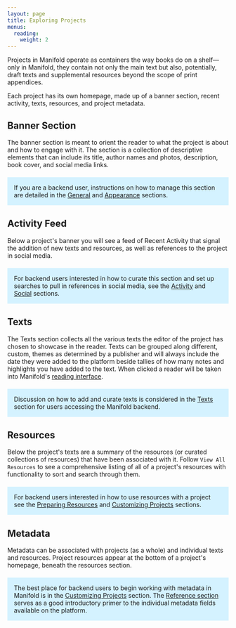 ```yaml
---
layout: page
title: Exploring Projects
menus:
  reading:
    weight: 2
---
```


Projects in Manifold operate as containers the way books do on a shelf—only in Manifold, they contain not only the main text but also, potentially, draft texts and supplemental resources beyond the scope of print appendices.

Each project has its own homepage, made up of a banner section, recent activity, texts, resources, and project metadata.

## Banner Section

The banner section is meant to orient the reader to what the project is about and how to engage with it. The section is a collection of descriptive elements that can include its title, author names and photos, description, book cover, and social media links.

<div style="background: #d4f2ff; margin: 20px 0; padding: 15px;">
If you are a backend user, instructions on how to manage this section are detailed in the <a href="/docs/projects/customizing/general.html">General</a> and <a href="/docs/projects/customizing/appearance.html">Appearance</a> sections.
</div>

## Activity Feed

Below a project's banner you will see a feed of Recent Activity that signal the addition of new texts and resources, as well as references to the project in social media.

<div style="background: #d4f2ff; margin: 20px 0; padding: 15px;">
For backend users interested in how to curate this section and set up searches to pull in references in social media, see the <a href="/docs/projects/customizing/activity.html">Activity</a> and <a href="/docs/projects/customizing/social.html">Social</a> sections.
</div>

## Texts

The Texts section collects all the various texts the editor of the project has chosen to showcase in the reader. Texts can be grouped along different, custom, themes as determined by a publisher and will always include the date they were added to the platform beside tallies of how many notes and highlights you have added to the text. When clicked a reader will be taken into Manifold's [reading interface](interface.html).

<div style="background: #d4f2ff; margin: 20px 0; padding: 15px;">
Discussion on how to add and curate texts is considered in the <a href="/docs/projects/customizing/texts.html">Texts</a> section for users accessing the Manifold backend.
</div>

## Resources

Below the project's texts are a summary of the resources (or curated collections of resources) that have been associated with it. Follow `View All Resources` to see a comprehensive listing of all of a project's resources with functionality to sort and search through them.

<div style="background: #d4f2ff; margin: 20px 0; padding: 15px;">
For backend users interested in how to use resources with a project see the <a href="/docs/projects/resources.html">Preparing Resources</a> and <a href="/docs/projects/customizing/resources.html">Customizing Projects</a> sections.
</div>

## Metadata

Metadata can be associated with projects (as a whole) and individual texts and resources. Project resources appear at the bottom of a project's homepage, beneath the resources section.

<div style="background: #d4f2ff; margin: 20px 0; padding: 15px;">
The best place for backend users to begin working with metadata in Manifold is in the <a href="/docs/projects/customizing/resources.html">Customizing Projects</a> section. The <a href="/docs/reference/metadata.html">Reference section</a> serves as a good introductory primer to the individual metadata fields available on the platform.
</div>
